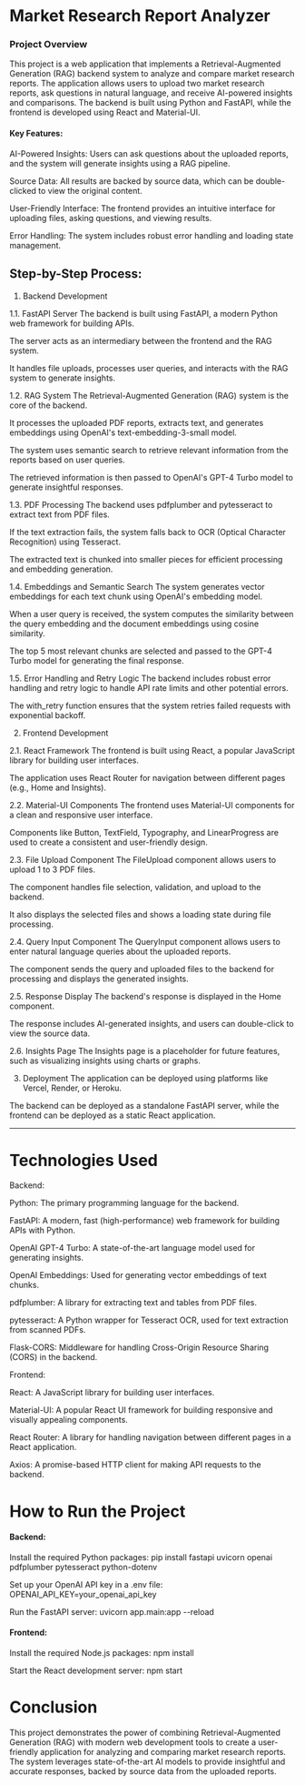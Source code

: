 # Market Research Report Analyzer

### Project Overview

This project is a web application that implements a Retrieval-Augmented Generation (RAG) backend system to analyze and compare market research reports. The application allows users to upload two market research reports, ask questions in natural language, and receive AI-powered insights and comparisons. The backend is built using Python and FastAPI, while the frontend is developed using React and Material-UI.

#### Key Features:

AI-Powered Insights: Users can ask questions about the uploaded reports, and the system will generate insights using a RAG pipeline.

Source Data: All results are backed by source data, which can be double-clicked to view the original content.

User-Friendly Interface: The frontend provides an intuitive interface for uploading files, asking questions, and viewing results.

Error Handling: The system includes robust error handling and loading state management.

## Step-by-Step Process:

1. Backend Development

1.1. FastAPI Server
The backend is built using FastAPI, a modern Python web framework for building APIs.

The server acts as an intermediary between the frontend and the RAG system.

It handles file uploads, processes user queries, and interacts with the RAG system to generate insights.

1.2. RAG System
The Retrieval-Augmented Generation (RAG) system is the core of the backend.

It processes the uploaded PDF reports, extracts text, and generates embeddings using OpenAI's text-embedding-3-small model.

The system uses semantic search to retrieve relevant information from the reports based on user queries.

The retrieved information is then passed to OpenAI's GPT-4 Turbo model to generate insightful responses.

1.3. PDF Processing
The backend uses pdfplumber and pytesseract to extract text from PDF files.

If the text extraction fails, the system falls back to OCR (Optical Character Recognition) using Tesseract.

The extracted text is chunked into smaller pieces for efficient processing and embedding generation.

1.4. Embeddings and Semantic Search
The system generates vector embeddings for each text chunk using OpenAI's embedding model.

When a user query is received, the system computes the similarity between the query embedding and the document embeddings using cosine similarity.

The top 5 most relevant chunks are selected and passed to the GPT-4 Turbo model for generating the final response.

1.5. Error Handling and Retry Logic
The backend includes robust error handling and retry logic to handle API rate limits and other potential errors.

The with_retry function ensures that the system retries failed requests with exponential backoff.

2. Frontend Development

2.1. React Framework
The frontend is built using React, a popular JavaScript library for building user interfaces.

The application uses React Router for navigation between different pages (e.g., Home and Insights).

2.2. Material-UI Components
The frontend uses Material-UI components for a clean and responsive user interface.

Components like Button, TextField, Typography, and LinearProgress are used to create a consistent and user-friendly design.

2.3. File Upload Component
The FileUpload component allows users to upload 1 to 3 PDF files.

The component handles file selection, validation, and upload to the backend.

It also displays the selected files and shows a loading state during file processing.

2.4. Query Input Component
The QueryInput component allows users to enter natural language queries about the uploaded reports.

The component sends the query and uploaded files to the backend for processing and displays the generated insights.

2.5. Response Display
The backend's response is displayed in the Home component.

The response includes AI-generated insights, and users can double-click to view the source data.

2.6. Insights Page
The Insights page is a placeholder for future features, such as visualizing insights using charts or graphs.

3. Deployment
   The application can be deployed using platforms like Vercel, Render, or Heroku.

The backend can be deployed as a standalone FastAPI server, while the frontend can be deployed as a static React application.

---

# Technologies Used

Backend:

Python: The primary programming language for the backend.

FastAPI: A modern, fast (high-performance) web framework for building APIs with Python.

OpenAI GPT-4 Turbo: A state-of-the-art language model used for generating insights.

OpenAI Embeddings: Used for generating vector embeddings of text chunks.

pdfplumber: A library for extracting text and tables from PDF files.

pytesseract: A Python wrapper for Tesseract OCR, used for text extraction from scanned PDFs.

Flask-CORS: Middleware for handling Cross-Origin Resource Sharing (CORS) in the backend.

Frontend:

React: A JavaScript library for building user interfaces.

Material-UI: A popular React UI framework for building responsive and visually appealing components.

React Router: A library for handling navigation between different pages in a React application.

Axios: A promise-based HTTP client for making API requests to the backend.

# How to Run the Project

#### Backend:

Install the required Python packages: pip install fastapi uvicorn openai pdfplumber pytesseract python-dotenv

Set up your OpenAI API key in a .env file: OPENAI_API_KEY=your_openai_api_key

Run the FastAPI server: uvicorn app.main:app --reload

#### Frontend:

Install the required Node.js packages: npm install

Start the React development server: npm start

# Conclusion

This project demonstrates the power of combining Retrieval-Augmented Generation (RAG) with modern web development tools to create a user-friendly application for analyzing and comparing market research reports. The system leverages state-of-the-art AI models to provide insightful and accurate responses, backed by source data from the uploaded reports.
